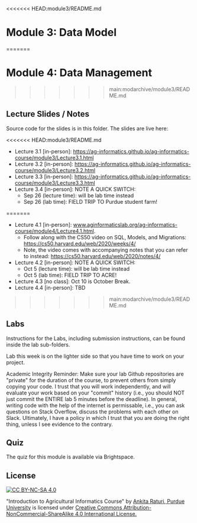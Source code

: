 <<<<<<< HEAD:module3/README.md
# Module 3: Data Model
=======
# Module 4: Data Management
>>>>>>> main:modarchive/module3/README.md

## Lecture Slides / Notes

Source code for the slides is in this folder. The slides are live here:

<<<<<<< HEAD:module3/README.md
- Lecture 3.1 [in-person]: https://ag-informatics.github.io/ag-informatics-course/module3/Lecture3.1.html
- Lecture 3.2 [in-person]: https://ag-informatics.github.io/ag-informatics-course/module3/Lecture3.2.html
- Lecture 3.3 [in-person]: https://ag-informatics.github.io/ag-informatics-course/module3/Lecture3.3.html
- Lecture 3.4 [in-person]: NOTE A QUICK SWITCH:
  - Sep 26 (lecture time): will be lab time instead
  - Sep 26 (lab time): FIELD TRIP TO Purdue student farm!

=======
- Lecture 4.1 [in-person]: www.aginformaticslab.org/ag-informatics-course/module4/Lecture4.1.html.
  - Follow along with the CS50 video on SQL, Models, and Migrations: https://cs50.harvard.edu/web/2020/weeks/4/
  - Note, the video comes with accompanying notes that you can refer to instead: https://cs50.harvard.edu/web/2020/notes/4/
- Lecture 4.2 [in-person]: NOTE A QUICK SWITCH:
  - Oct 5 (lecture time): will be lab time instead
  - Oct 5 (lab time): FIELD TRIP TO ACRE!
- Lecture 4.3 [no class]: Oct 10 is October Break.
- Lecture 4.4 [in-person]: TBD

<!-- - watch this video to learn more about how a research farm in the UK, Rothamstead Research uses a range of tools, from github to FarmOS to manage their agricultural research proejcts and data: https://www.youtube.com/watch?v=pa32Ll3DPj8 -->
 
>>>>>>> main:modarchive/module3/README.md
## Labs

Instructions for the Labs, including submission instructions, can be found inside the lab sub-folders.

Lab this week is on the lighter side so that you have time to work on your project.

Academic Integrity Reminder: Make sure your lab Github repositories are "private" for the duration of the course, to prevent others from simply copying your code. I trust that you will work independently, and will evaluate your work based on your "commit" history (i.e., you should NOT just commit the ENTIRE lab 5 minutes before the deadline). In general, writing code with the help of the internet is permissable, i.e., you can ask questions on Stack Overflow, discuss the problems with each other on Slack. Ultimately, I have a policy in which I trust that you are doing the right thing, unless I see evidence to the contrary.

## Quiz

The quiz for this module is available via Brightspace.

## License

[![CC BY-NC-SA 4.0][cc-by-nc-sa-shield]][cc-by-nc-sa]

<!-- This work is licensed under a
[Creative Commons Attribution-NonCommercial-ShareAlike 4.0 International License][cc-by-nc-sa].

[![CC BY-NC-SA 4.0][cc-by-nc-sa-image]][cc-by-nc-sa] -->

[cc-by-nc-sa]: http://creativecommons.org/licenses/by-nc-sa/4.0/
[cc-by-nc-sa-image]: https://licensebuttons.net/l/by-nc-sa/4.0/88x31.png

[cc-by-nc-sa-shield]: https://img.shields.io/badge/License-CC%20BY--NC--SA%204.0-lightgrey.svg

"Introduction to Agricultural Informatics Course" by [Ankita Raturi, Purdue University](https://github.com/ag-informatics/ag-informatics-course) is licensed under [Creative Commons Attribution-NonCommercial-ShareAlike 4.0 International License.](http://creativecommons.org/licenses/by-nc-sa/4.0/)

